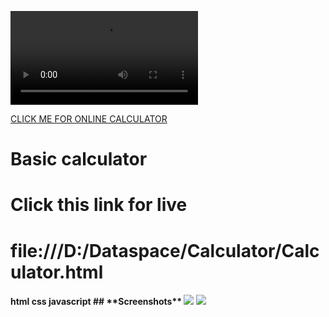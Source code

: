 ![calculator](https://github.com/Shrabana01/Basic-Calculator/blob/main/Sample%20Video.mp4)

[CLICK ME FOR ONLINE CALCULATOR](file:///D:/Dataspace/Calculator/Calculator.html)

# Basic calculator
<h1>Click this link for live</h1>

<H1>file:///D:/Dataspace/Calculator/Calculator.html</H1>

<H4>html css javascript
## **Screenshots**
<img src="Calculator2.png">
<img src="Calculator1.png"><br>
